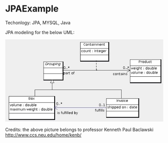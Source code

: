 JPAExample
==========

Techonlogy: JPA, MYSQL, Java

JPA modeling for the below UML:

![UML](img/asst8.jpg?raw=true "UML")

Credits: the above picture belongs to professor Kenneth Paul Baclawski
http://www.ccs.neu.edu/home/kenb/
